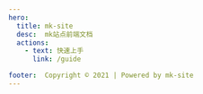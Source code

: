 ```yaml
---
hero:
  title: mk-site
  desc:  mk站点前端文档
  actions:
    - text: 快速上手
      link: /guide

footer:  Copyright © 2021 | Powered by mk-site
---
```


